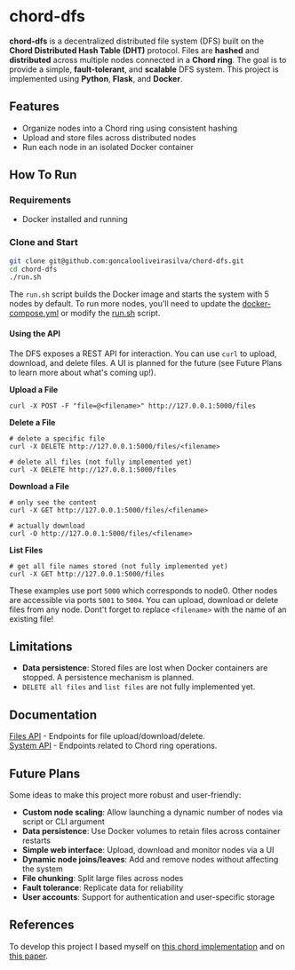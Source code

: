 # chord-dfs
**chord-dfs** is a decentralized distributed file system (DFS) built on the **Chord Distributed Hash Table (DHT)** protocol. Files are **hashed** and **distributed** across multiple nodes connected in a **Chord ring**. The goal is to provide a simple, **fault-tolerant**, and **scalable** DFS system.
This project is implemented using **Python**, **Flask**, and **Docker**.

## Features

- Organize nodes into a Chord ring using consistent hashing
- Upload and store files across distributed nodes
- Run each node in an isolated Docker container


## How To Run

### Requirements
- Docker installed and running

### Clone and Start
```bash
git clone git@github.com:goncalooliveirasilva/chord-dfs.git
cd chord-dfs
./run.sh
```
The ```run.sh``` script builds the Docker image and starts the system with 5 nodes by default. To run more nodes, you'll need to update the 
[docker-compose.yml](docker-compose.yml) or modify the [run.sh](run.sh) script.

#### Using the API
The DFS exposes a REST API for interaction.
You can use ```curl``` to upload, download, and delete files. A UI is planned for the future (see Future Plans to learn more about what's coming up!).

**Upload a File**
```
curl -X POST -F "file=@<filename>" http://127.0.0.1:5000/files
```

**Delete a File**
```
# delete a specific file
curl -X DELETE http://127.0.0.1:5000/files/<filename>

# delete all files (not fully implemented yet)
curl -X DELETE http://127.0.0.1:5000/files
```

**Download a File**
```
# only see the content
curl -X GET http://127.0.0.1:5000/files/<filename>

# actually download
curl -O http://127.0.0.1:5000/files/<filename>
```

**List Files**
```
# get all file names stored (not fully implemented yet)
curl -X GET http://127.0.0.1:5000/files
```

These examples use port ```5000``` which corresponds to node0. Other nodes are accessible via ports ```5001``` to ```5004```.
You can upload, download or delete files from any node.
Dont't forget to replace ```<filename>``` with the name of an existing file!

## Limitations
- **Data persistence**: Stored files are lost when Docker containers are stopped. A persistence mechanism is planned.
- ```DELETE all files``` and ```list files``` are not fully implemented yet.

## Documentation

[Files API](docs/files_api.md) - Endpoints for file upload/download/delete.  
[System API](docs/system_api.md) - Endpoints related to Chord ring operations.


## Future Plans

Some ideas to make this project more robust and user-friendly:

- **Custom node scaling**: Allow launching a dynamic number of nodes via script or CLI argument
- **Data persistence**: Use Docker volumes to retain files across container restarts
- **Simple web interface**: Upload, download and monitor nodes via a UI
- **Dynamic node joins/leaves**: Add and remove nodes without affecting the system
- **File chunking**: Split large files across nodes
- **Fault tolerance**: Replicate data for reliability
- **User accounts**: Support for authentication and user-specific storage

## References
To develop this project I based myself on [this chord implementation](https://github.com/detiuaveiro/cd_chord) and on [this paper](https://pdos.csail.mit.edu/papers/ton:chord/paper-ton.pdf).
